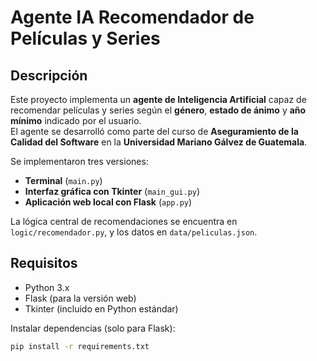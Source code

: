 # Agente IA Recomendador de Películas y Series

## Descripción

Este proyecto implementa un **agente de Inteligencia Artificial** capaz de recomendar películas y series según el **género**, **estado de ánimo** y **año mínimo** indicado por el usuario.  
El agente se desarrolló como parte del curso de **Aseguramiento de la Calidad del Software** en la **Universidad Mariano Gálvez de Guatemala**.

Se implementaron tres versiones:

- **Terminal** (`main.py`)
- **Interfaz gráfica con Tkinter** (`main_gui.py`)
- **Aplicación web local con Flask** (`app.py`)

La lógica central de recomendaciones se encuentra en `logic/recomendador.py`, y los datos en `data/peliculas.json`.

## Requisitos

- Python 3.x
- Flask (para la versión web)
- Tkinter (incluido en Python estándar)

Instalar dependencias (solo para Flask):

```bash
pip install -r requirements.txt
```
